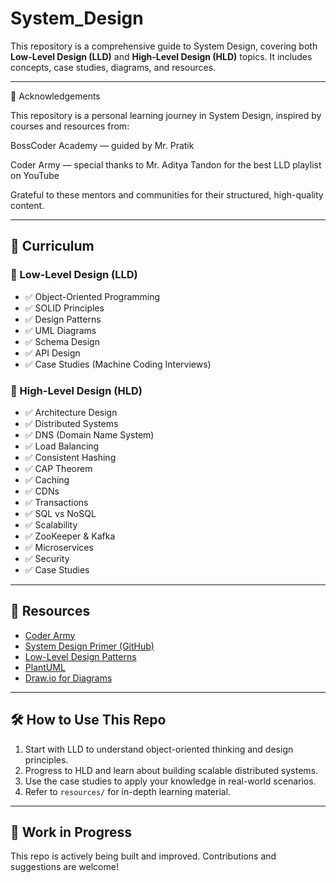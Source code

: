# System_Design

This repository is a comprehensive guide to System Design, covering both **Low-Level Design (LLD)** and **High-Level Design (HLD)** topics. It includes concepts, case studies, diagrams, and resources.

---

🙌 Acknowledgements

This repository is a personal learning journey in System Design, inspired by courses and resources from:

BossCoder Academy — guided by Mr. Pratik

Coder Army — special thanks to Mr. Aditya Tandon for the best LLD playlist on YouTube

Grateful to these mentors and communities for their structured, high-quality content.

---

## 📘 Curriculum

### 🔹 Low-Level Design (LLD)
- ✅ Object-Oriented Programming
- ✅ SOLID Principles
- ✅ Design Patterns
- ✅ UML Diagrams
- ✅ Schema Design
- ✅ API Design
- ✅ Case Studies (Machine Coding Interviews)

### 🔸 High-Level Design (HLD)
- ✅ Architecture Design
- ✅ Distributed Systems
- ✅ DNS (Domain Name System)
- ✅ Load Balancing
- ✅ Consistent Hashing
- ✅ CAP Theorem
- ✅ Caching
- ✅ CDNs
- ✅ Transactions
- ✅ SQL vs NoSQL
- ✅ Scalability
- ✅ ZooKeeper & Kafka
- ✅ Microservices
- ✅ Security
- ✅ Case Studies

---

## 🔗 Resources

- [Coder Army](https://www.youtube.com/watch?v=AK0hu0Zxua4&list=PLQEaRBV9gAFvzp6XhcNFpk1WdOcyVo9qT)
- [System Design Primer (GitHub)](https://github.com/donnemartin/system-design-primer)
- [Low-Level Design Patterns](https://refactoring.guru/design-patterns)
- [PlantUML](https://plantuml-editor.kkeisuke.com/)
- [Draw.io for Diagrams](https://draw.io)

---

## 🛠️ How to Use This Repo

1. Start with LLD to understand object-oriented thinking and design principles.
2. Progress to HLD and learn about building scalable distributed systems.
3. Use the case studies to apply your knowledge in real-world scenarios.
4. Refer to `resources/` for in-depth learning material.

---

## 🚧 Work in Progress

This repo is actively being built and improved. Contributions and suggestions are welcome!

